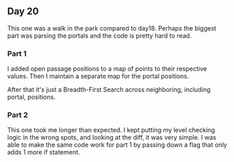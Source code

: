 ## Day 20

This one was a walk in the park compared to day18. Perhaps the biggest part was parsing the portals and the code is pretty hard to read. 

### Part 1

I added open passage positions to a map of points to their respective values. Then I maintain a separate map for the portal positions.

After that it's just a Breadth-First Search across neighboring, including portal, positions. 

### Part 2

This one took me longer than expected. I kept putting my level checking logic in the wrong spots, and looking at the diff, it was very simple. I was able to make the same code work for part 1 by passing down a flag that only adds 1 more if statement.
